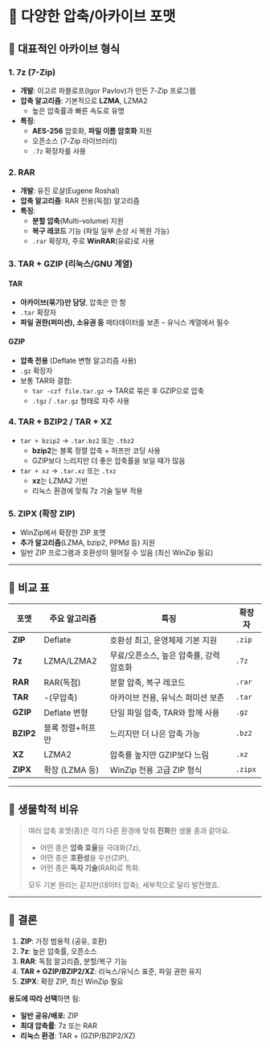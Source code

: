 # 📄 다양한 압축/아카이브 포맷

## 📌 대표적인 아카이브 형식

### 1. 7z (7-Zip)
- **개발**: 이고르 파블로프(Igor Pavlov)가 만든 7-Zip 프로그램
- **압축 알고리즘**: 기본적으로 **LZMA**, LZMA2
  - 높은 압축률과 빠른 속도로 유명
- **특징**:
  - **AES-256** 암호화, **파일 이름 암호화** 지원
  - 오픈소스 (7-Zip 라이브러리)
  - `.7z` 확장자를 사용

### 2. RAR
- **개발**: 유진 로샬(Eugene Roshal)
- **압축 알고리즘**: RAR 전용(독점) 알고리즘
- **특징**:
  - **분할 압축**(Multi-volume) 지원
  - **복구 레코드** 기능 (파일 일부 손상 시 복원 가능)
  - `.rar` 확장자, 주로 **WinRAR**(유료)로 사용

### 3. TAR + GZIP (리눅스/GNU 계열)

#### TAR
- **아카이브(묶기)만 담당**, 압축은 안 함
- `.tar` 확장자
- **파일 권한(퍼미션), 소유권 등** 메타데이터를 보존 – 유닉스 계열에서 필수

#### GZIP
- **압축 전용** (Deflate 변형 알고리즘 사용)
- `.gz` 확장자
- 보통 TAR와 결합:
  - `tar -czf file.tar.gz` → TAR로 묶은 후 GZIP으로 압축
  - `.tgz` / `.tar.gz` 형태로 자주 사용

### 4. TAR + BZIP2 / TAR + XZ
- `tar + bzip2` → `.tar.bz2` 또는 `.tbz2`
  - **bzip2**는 블록 정렬 압축 + 허프만 코딩 사용
  - GZIP보다 느리지만 더 좋은 압축률을 보일 때가 많음
- `tar + xz` → `.tar.xz` 또는 `.txz`
  - **xz**는 LZMA2 기반
  - 리눅스 환경에 맞춰 7z 기술 일부 적용

### 5. ZIPX (확장 ZIP)
- WinZip에서 확장한 ZIP 포맷
- **추가 알고리즘**(LZMA, bzip2, PPMd 등) 지원
- 일반 ZIP 프로그램과 호환성이 떨어질 수 있음 (최신 WinZip 필요)

---

## 🧪 비교 표

| 포맷 | 주요 알고리즘       | 특징                                | 확장자   |
|------|----------------------|-------------------------------------|----------|
| **ZIP** | Deflate            | 호환성 최고, 운영체제 기본 지원         | `.zip`   |
| **7z**  | LZMA/LZMA2         | 무료/오픈소스, 높은 압축률, 강력 암호화 | `.7z`    |
| **RAR** | RAR(독점)          | 분할 압축, 복구 레코드                | `.rar`   |
| **TAR** | -(무압축)           | 아카이브 전용, 유닉스 퍼미션 보존        | `.tar`   |
| **GZIP**| Deflate 변형       | 단일 파일 압축, TAR와 함께 사용       | `.gz`    |
| **BZIP2**| 블록 정렬+허프만    | 느리지만 더 나은 압축 가능             | `.bz2`   |
| **XZ**  | LZMA2             | 압축률 높지만 GZIP보다 느림           | `.xz`    |
| **ZIPX**| 확장 (LZMA 등)      | WinZip 전용 고급 ZIP 형식              | `.zipx`  |

---

## 🧪 생물학적 비유

> 여러 압축 포맷(종)은 각기 다른 환경에 맞춰 **진화**한 생물 종과 같아요.
>
> - 어떤 종은 **압축 효율**을 극대화(7z),
> - 어떤 종은 **호환성**을 우선(ZIP),
> - 어떤 종은 **독자 기술**(RAR)로 특화.
>
> 모두 기본 원리는 같지만(데이터 압축), 세부적으로 달리 발전했죠.

---

## 📝 결론

1. **ZIP**: 가장 범용적 (공유, 호환)
2. **7z**: 높은 압축률, 오픈소스
3. **RAR**: 독점 알고리즘, 분할/복구 기능
4. **TAR + GZIP/BZIP2/XZ**: 리눅스/유닉스 표준, 파일 권한 유지
5. **ZIPX**: 확장 ZIP, 최신 WinZip 필요

**용도에 따라 선택**하면 됨:
- **일반 공유/배포**: ZIP
- **최대 압축률**: 7z 또는 RAR
- **리눅스 환경**: TAR + (GZIP/BZIP2/XZ)

